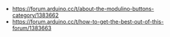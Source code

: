 - https://forum.arduino.cc/t/about-the-modulino-buttons-category/1383662
- https://forum.arduino.cc/t/how-to-get-the-best-out-of-this-forum/1383663
